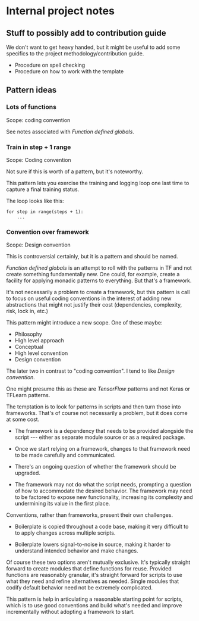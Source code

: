 # Internal project notes

## Stuff to possibly add to contribution guide

We don't want to get heavy handed, but it might be useful to add some
specifics to the project methodology/contribution guide.

- Procedure on spell checking
- Procedure on how to work with the template

## Pattern ideas

### Lots of functions

Scope: coding convention

See notes associated with *Function defined globals*.

### Train in step + 1 range

Scope: Coding convention

Not sure if this is worth of a pattern, but it's noteworthy.

This pattern lets you exercise the training and logging loop one last
time to capture a final training status.

The loop looks like this:

```
for step in range(steps + 1):
    ...
```

### Convention over framework

Scope: Design convention

This is controversial certainly, but it is a pattern and should be
named.

*Function defined globals* is an attempt to roll with the patterns in
TF and not create something fundamentally new. One could, for example,
create a facility for applying monadic patterns to everything. But
that's a framework.

It's not necessarily a problem to create a framework, but this pattern
is call to focus on useful coding conventions in the interest of
adding new abstractions that might not justify their cost
(dependencies, complexity, risk, lock in, etc.)

This pattern might introduce a new scope. One of these maybe:

- Philosophy
- High level approach
- Conceptual
- High level convention
- Design convention

The later two in contrast to "coding convention". I tend to like
*Design convention*.

One might presume this as these are *TensorFlow* patterns and not
Keras or TFLearn patterns.

The temptation is to look for patterns in scripts and then turn those
into frameworks. That's of course not necessarily a problem, but it
does come at some cost.

- The framework is a dependency that needs to be provided alongside
  the script --- either as separate module source or as a required
  package.

- Once we start relying on a framework, changes to that framework need
  to be made carefully and communicated.

- There's an ongoing question of whether the framework should be
  upgraded.

- The framework may not do what the script needs, prompting a question
  of how to accommodate the desired behavior. The framework may need
  to be factored to expose new functionality, increasing its
  complexity and undermining its value in the first place.

Conventions, rather than frameworks, present their own challenges.

- Boilerplate is copied throughout a code base, making it very
  difficult to to apply changes across multiple scripts.

- Boilerplate lowers signal-to-noise in source, making it harder to
  understand intended behavior and make changes.

Of course these two options aren't mutually exclusive. It's typically
straight forward to create modules that define functions for
reuse. Provided functions are reasonably granular, it's straight
forward for scripts to use what they need and refine alternatives as
needed. Single modules that codify default behavior need not be
extremely complicated.

This pattern is help in articulating a reasonable starting point for
scripts, which is to use good conventions and build what's needed and
improve incrementally without adopting a framework to start.
